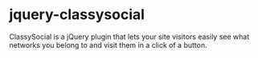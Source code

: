 jquery-classysocial
===================

ClassySocial is a jQuery plugin that lets your site visitors easily see what networks you belong to and visit them in a click of a button.
